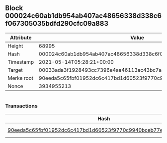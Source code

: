 ## Block 000024c60ab1db954ab407ac48656338d338c6f067305035bdfd290cfc09a883

Attribute | Value
--- | ---
Height | 68995
Hash | 000024c60ab1db954ab407ac48656338d338c6f067305035bdfd290cfc09a883
Timestamp | 2021-05-14T05:28:21+00:00
Target | 00033ada3f1928493cc7396e4aa46113ac43bc7ac52aab5d08e3934913716f64
Merke root | 90eeda5c65fbf01952dc6c417bd1d60523f9770c9940bceb77e27f2feeb6bebe
Nonce | 3934955213

```

```

### Transactions

Hash | Amount
--- | ---
[90eeda5c65fbf01952dc6c417bd1d60523f9770c9940bceb77e27f2feeb6bebe](90eeda5c65fbf01952dc6c417bd1d60523f9770c9940bceb77e27f2feeb6bebe.md) | 10.00000000 SKEPTI 
